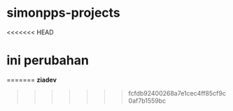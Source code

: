 # simonpps-projects
<<<<<<< HEAD
# ini perubahan
=======
**ziadev**
>>>>>>> fcfdb92400268a7e1cec4ff85cf9c0af7b1559bc

